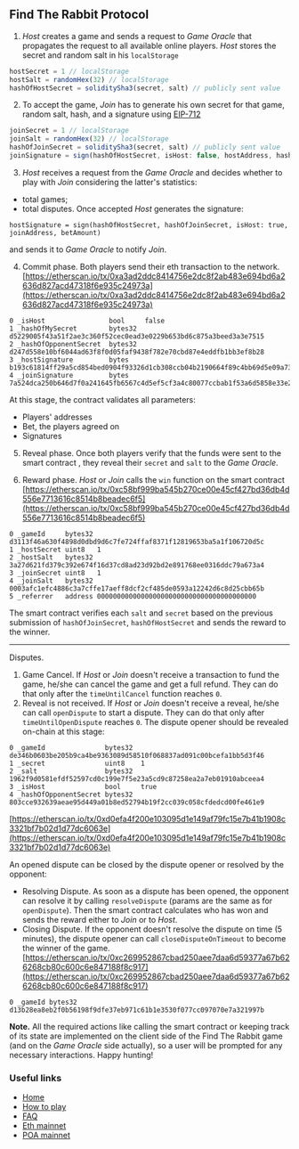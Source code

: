 ## Find The Rabbit Protocol
1. *Host* creates a game and sends a request to *Game Oracle* that propagates the request to all available online players.
*Host* stores the secret and random salt in his `localStorage`
```js
hostSecret = 1 // localStorage
hostSalt = randomHex(32) // localStorage
hashOfHostSecret = soliditySha3(secret, salt) // publicly sent value
```

2. To accept the game, *Join* has to generate his own secret for that game, random salt, hash, and a signature using [EIP-712](https://github.com/ethereum/EIPs/blob/master/EIPS/eip-712.md)
```js
joinSecret = 1 // localStorage
joinSalt = randomHex(32) // localStorage
hashOfJoinSecret = soliditySha3(secret, salt) // publicly sent value
joinSignature = sign(hashOfHostSecret, isHost: false, hostAddress, hashOfJoinSecret, betAmount)
```

3. *Host* receives a request from the *Game Oracle* and decides whether to play with *Join* considering the latter's statistics:
* total games;
* total disputes.
Once accepted *Host* generates the signature:
```
hostSignature = sign(hashOfHostSecret, hashOfJoinSecret, isHost: true, joinAddress, betAmount)
```
and sends it to *Game Oracle* to notify *Join*.

4. Commit phase. Both players send their eth transaction to the network.
[https://etherscan.io/tx/0xa3ad2ddc8414756e2dc8f2ab483e694bd6a2636d827acd47318f6e935c24973a](https://etherscan.io/tx/0xa3ad2ddc8414756e2dc8f2ab483e694bd6a2636d827acd47318f6e935c24973a)
```
0 _isHost                bool     false
1 _hashOfMySecret        bytes32  d5229005f43a51f2ae3c360f52cec0ead3e0229b653bd6c875a3beed3a3e7515
2 _hashOfOpponentSecret  bytes32  d247d558e10bf6044ad63f8f0d05faf9438f782e70cbd87e4eddfb1bb3ef8b28
3 _hostSignature         bytes    b193c61814ff29a5cd854bed0904f93326d1cb308ccb04b2190664f89c4bb69d5e09a73c8d26586f56b31c73720779c298e4191184dad57d984c58dd7d6e2fa51c
4 _joinSignature         bytes    7a524dca250b646d7f0a241645fb6567c4d5ef5cf3a4c80077ccbab1f53a6d5858e33e265df1d0f390238a7fa058a7eb5e2ba34e08c37103c606707b01c37e361b
```
At this stage, the contract validates all parameters:
* Players' addresses
* Bet, the players agreed on
* Signatures

5. Reveal phase. Once both players verify that the funds were sent to the smart contract , 
they reveal their `secret` and `salt` to the *Game Oracle*.

6. Reward phase. *Host* or *Join* calls the `win` function on the smart contract 
[https://etherscan.io/tx/0xc58bf999ba545b270ce00e45cf427bd36db4d556e7713616c8514b8beadec6f5](https://etherscan.io/tx/0xc58bf999ba545b270ce00e45cf427bd36db4d556e7713616c8514b8beadec6f5)
```
0 _gameId     bytes32 d3113f46a630f4898d0dbd9d6c7fe724ffaf8371f12819653ba5a1f106720d5c
1 _hostSecret uint8   1
2 _hostSalt   bytes32 3a27d621fd379c392e674f16d37cd8ad23d92bd2e891768ee0316ddc79a673a4
3 _joinSecret uint8   1
4 _joinSalt   bytes32 0003afc1efc4886c3a7cffe17aeff8dcf2cf485de0593a12242d6c8d25cbb65b
5 _referrer   address 0000000000000000000000000000000000000000
```
The smart contract verifies each `salt` and `secret` based on the previous submission of `hashOfJoinSecret`, `hashOfHostSecret` and sends the reward to the winner.

-----
Disputes.
1. Game Cancel. If *Host* or *Join* doesn't receive a transaction to fund the game, he/she can cancel the game and get a full refund. They can do that only after the `timeUntilCancel` function reaches `0`.
2. Reveal is not received. If *Host* or *Join* doesn't receive a reveal, he/she can call `openDispute` to start a dispute. They can do that only after `timeUntilOpenDispute` reaches `0`. The dispute opener should be revealed on-chain at this stage:
```
0 _gameId               bytes32  de346b0603be205b9ca4be9363089d58510f068837ad091c00bcefa1bb5d3f46
1 _secret               uint8    1
2 _salt                 bytes32  1962f9d0581efdf52597cd0c199e7f5e23a5cd9c87258ea2a7eb01910abceea4
3 _isHost               bool     true
4 _hashOfOpponentSecret bytes32  803cce932639aeae95d449a01b8ed52794b19f2cc039c058cfdedcd00fe461e9
```
[https://etherscan.io/tx/0xd0efa4f200e103095d1e149af79fc15e7b41b1908c3321bf7b02d1d77dc6063e](https://etherscan.io/tx/0xd0efa4f200e103095d1e149af79fc15e7b41b1908c3321bf7b02d1d77dc6063e)

An opened dispute can be closed by the dispute opener or resolved by the opponent:
* Resolving Dispute. As soon as a dispute has been opened, the opponent can resolve it by calling `resolveDispute` (params are the same as for `openDispute`). Then the smart contract calculates who has won and sends the reward either to *Join* or to *Host*.
* Closing Dispute. If the opponent doesn't resolve the dispute on time (5 minutes), the dispute opener can call `closeDisputeOnTimeout` to become the winner of the game. 
[https://etherscan.io/tx/0xc269952867cbad250aee7daa6d59377a67b626268cb80c600c6e847188f8c917](https://etherscan.io/tx/0xc269952867cbad250aee7daa6d59377a67b626268cb80c600c6e847188f8c917)
```
0 _gameId bytes32 d13b28ea8eb2f0b56198f9dfe37eb971c61b1e3530f077cc097070e7a321997b
```

**Note.**
All the required actions like calling the smart contract or keeping track of its state are implemented on the client side of the Find The Rabbit game (and on the *Game Oracle* side actually), so a user will be prompted for any necessary interactions. Happy hunting!

### Useful links
 - [Home](index.html)  
 - [How to play](HowToPlay.html)  
 - [FAQ](FAQ.html)
 - [Eth mainnet](https://etherscan.io/address/0x2e9494387868eb9ec6997b711d655de82f53713f)
 - [POA mainnet](https://blockscout.com/poa/core/address/0x152d57780ff1da6fa08e2c4bc4c739ea6f001e8c/transactions)
